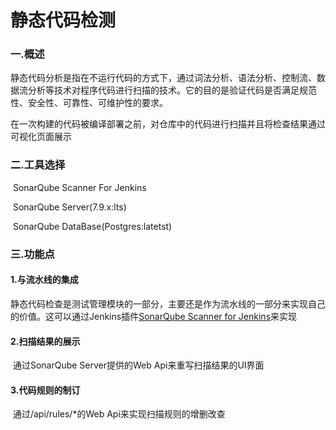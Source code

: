 # 静态代码检测

### 一.概述

​	静态代码分析是指在不运行代码的方式下，通过词法分析、语法分析、控制流、数据流分析等技术对程序代码进行扫描的技术。它的目的是验证代码是否满足规范性、安全性、可靠性、可维护性的要求。

​	在一次构建的代码被编译部署之前，对仓库中的代码进行扫描并且将检查结果通过可视化页面展示

### 二.工具选择

​	SonarQube Scanner For Jenkins

​	SonarQube Server(7.9.x:lts)

​	SonarQube DataBase(Postgres:latetst)

### 三.功能点

#### 1.与流水线的集成

​	静态代码检查是测试管理模块的一部分，主要还是作为流水线的一部分来实现自己的价值。这可以通过Jenkins插件[SonarQube Scanner for Jenkins](https://plugins.jenkins.io/sonar)来实现

#### 2.扫描结果的展示

​	通过SonarQube Server提供的Web Api来重写扫描结果的UI界面

#### 3.代码规则的制订

​	通过/api/rules/*的Web Api来实现扫描规则的增删改查
